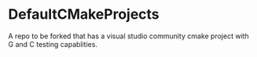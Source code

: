# DefaultCMakeProjects
A repo to be forked that has a visual studio community cmake project with G and C testing capablities.
